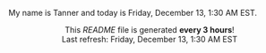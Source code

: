 My name is Tanner and today is Friday, December 13, 1:30 AM EST.

<p align="center">This <i>README</i> file is generated <b>every 3 hours</b>!</br>Last refresh: Friday, December 13, 1:30 AM EST<br /></p>
